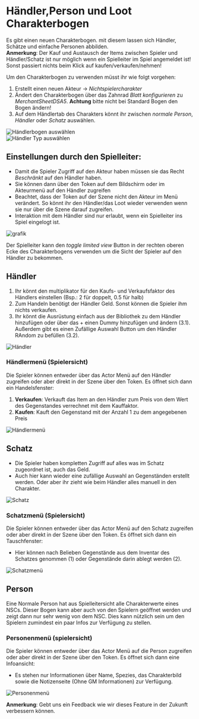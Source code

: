 # Händler,Person und Loot Charakterbogen
Es gibt einen neuen Charakterbogen. mit diesem lassen sich Händler, Schätze und einfache Personen abbilden.  
**Anmerkung**: Der Kauf und Austausch der Items zwischen Spieler und Händler/Schatz ist nur möglich wenn ein Spielleiter im Spiel angemeldet ist! Sonst passiert nichts beim Klick auf kaufen/verkaufen/nehmen!   
  
Um den Charakterbogen zu verwenden müsst ihr wie folgt vorgehen:
1. Erstellt einen neuen Akteur -> *Nichtspielercharakter*
2. Ändert den Charakterbogen über das Zahnrad *Blatt konfigurieren* zu *MerchantSheetDSA5*. **Achtung** bitte nicht bei Standard Bogen den Bogen ändern!
3. Auf dem Händlertab des Charakters könnt ihr zwischen *normale Person*, *Händler* oder *Schatz* auswählen.

![Händlerbogen auswählen](https://user-images.githubusercontent.com/80099175/113250611-1a266780-92c1-11eb-86a2-7edcfccd878e.png)  
![Händler Typ auswählen](https://user-images.githubusercontent.com/80099175/113250735-5b1e7c00-92c1-11eb-875c-65eb7f752800.png)  

## Einstellungen durch den Spielleiter:
* Damit die Spieler Zugriff auf den Akteur haben müssen sie das Recht *Beschränkt* auf den Händler haben.
* Sie können dann über den Token auf dem Bildschirm oder im Akteurmenü auf den Händler zugreifen
* Beachtet, dass der Token auf der Szene nicht den Akteur im Menü verändert. So könnt ihr den Händler/das Loot wieder verwenden wenn sie nur über die Szene darauf zugreifen.
* Interaktion mit dem Händler sind nur erlaubt, wenn ein Spielleiter ins Spiel eingelogt ist.

![grafik](https://user-images.githubusercontent.com/44941845/112885292-dff67380-90d0-11eb-89fd-291e5716a434.png)

Der Spielleiter kann den *toggle limited view* Button in der rechten oberen Ecke des Charakterbogens verwenden um die Sicht der Spieler auf den Händler zu bekommen.

## Händler
1. Ihr könnt den multiplikator für den Kaufs- und Verkaufsfaktor des Händlers einstellen (Bsp.: 2 für doppelt, 0.5 für halb)
2. Zum Handeln benötigt der Händler Geld. Sonst können die Spieler ihm nichts verkaufen. 
3. Ihr könnt die Ausrüstung einfach aus der Bibliothek zu dem Händler hinzufügen oder über das + einen Dummy hinzufügen und ändern (3.1). Außerdem gibt es einen Zufällige Auswahl Button um den Händler RAndom zu befüllen (3.2).  
  
![Händler](https://user-images.githubusercontent.com/80099175/113251093-f7e11980-92c1-11eb-9889-8fa8a32737d7.png) 

### Händlermenü (Spielersicht)
Die Spieler können entweder über das Actor Menü auf den Händler zugreifen oder aber direkt in der Szene über den Token. Es öffnet sich dann ein Handelsfenster:  
1. **Verkaufen**: Verkauft das Item an den Händler zum Preis von dem Wert des Gegenstandes verrechnet mit dem Kauffaktor.
2. **Kaufen**: Kauft den Gegenstand mit der Anzahl 1 zu dem angegebenen Preis
  
![Händlermenü](https://user-images.githubusercontent.com/80099175/113251956-72f6ff80-92c3-11eb-8556-3fcc73326991.png)  

## Schatz
* Die Spieler haben kompletten Zugriff auf alles was im Schatz zugeordnet ist, auch das Geld.
* Auch hier kann wieder eine zufällige Auswahl an Gegenständen erstellt werden. Oder aber ihr zieht wie beim Händler alles manuell in den Charakter.

![Schatz](https://user-images.githubusercontent.com/80099175/113252240-db45e100-92c3-11eb-83fc-d531b2605690.png)  
  
### Schatzmenü (Spielersicht)
Die Spieler können entweder über das Actor Menü auf den Schatz zugreifen oder aber direkt in der Szene über den Token. Es öffnet sich dann ein Tauschfenster:
* Hier können nach Belieben Gegenstände aus dem Inventar des Schatzes genommen (1) oder Gegenstände darin ablegt werden (2).

![Schatzmenü](https://user-images.githubusercontent.com/80099175/113252470-2f50c580-92c4-11eb-9c90-d3950eecc9b7.png)

## Person
Eine Normale Person hat aus Spielleitersicht alle Charakterwerte eines NSCs. Dieser Bogen kann aber auch von den Spielern geöffnet werden und zeigt dann nur sehr wenig von dem NSC. Dies kann nützlich sein um den Spielern zumindest ein paar Infos zur Verfügung zu stellen.

### Personenmenü (spielersicht)
Die Spieler können entweder über das Actor Menü auf die Person zugreifen oder aber direkt in der Szene über den Token. Es öffnet sich dann eine Infoansicht:
* Es stehen nur Informationen über Name, Spezies, das Charakterbild sowie die Notizenseite (Ohne GM Informationen) zur Verfügung.
  
![Personenmenü](https://user-images.githubusercontent.com/80099175/113253083-109efe80-92c5-11eb-8837-b49f032b7802.png)

**Anmerkung**: Gebt uns ein Feedback wie wir dieses Feature in der Zukunft verbessern können.
